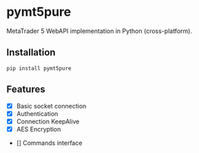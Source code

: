 # pymt5pure

MetaTrader 5 WebAPI implementation in Python (cross-platform).

## Installation

```
pip install pymt5pure
```

## Features

* [x] Basic socket connection
* [x] Authentication
* [x] Connection KeepAlive
* [x] AES Encryption
* [] Commands interface
